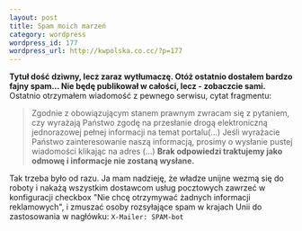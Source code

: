 ```yaml
--- 
layout: post
title: Spam moich marzeń
category: wordpress
wordpress_id: 177
wordpress_url: http://kwpolska.co.cc/?p=177
---
```

**Tytuł dość dziwny, lecz zaraz wytłumaczę. Otóż ostatnio dostałem bardzo fajny spam... Nie będę publikował w całości, lecz - zobaczcie sami.** Ostatnio otrzymałem wiadomość z pewnego serwisu, cytat fragmentu: 

> Zgodnie z obowiązującym stanem prawnym zwracam się z pytaniem, czy wyrażają Państwo zgodę na przesłanie drogą elektroniczną jednorazowej pełnej informacji na temat portalu(...)
> Jeśli wyrażacie Państwo zainteresowanie naszą informacją, prosimy o wysłanie pustej wiadomości klikając na adres (...)
> **Brak odpowiedzi traktujemy jako odmowę i informacje nie zostaną wysłane.**

Tak trzeba było od razu. Ja mam nadzieję, że władze unijne wezmą się do roboty i nakażą wszystkim dostawcom usług pocztowych zawrzeć w konfiguracji checkbox "Nie chcę otrzymywać żadnych informacji reklamowych", i zmuszać osoby rozsyłające spam w krajach Unii do zastosowania w nagłówku: `X-Mailer: SPAM-bot`
